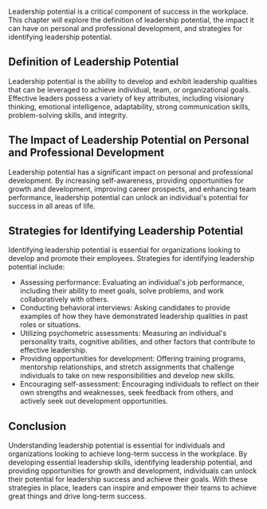 
Leadership potential is a critical component of success in the workplace. This chapter will explore the definition of leadership potential, the impact it can have on personal and professional development, and strategies for identifying leadership potential.

Definition of Leadership Potential
----------------------------------

Leadership potential is the ability to develop and exhibit leadership qualities that can be leveraged to achieve individual, team, or organizational goals. Effective leaders possess a variety of key attributes, including visionary thinking, emotional intelligence, adaptability, strong communication skills, problem-solving skills, and integrity.

The Impact of Leadership Potential on Personal and Professional Development
---------------------------------------------------------------------------

Leadership potential has a significant impact on personal and professional development. By increasing self-awareness, providing opportunities for growth and development, improving career prospects, and enhancing team performance, leadership potential can unlock an individual's potential for success in all areas of life.

Strategies for Identifying Leadership Potential
-----------------------------------------------

Identifying leadership potential is essential for organizations looking to develop and promote their employees. Strategies for identifying leadership potential include:

* Assessing performance: Evaluating an individual's job performance, including their ability to meet goals, solve problems, and work collaboratively with others.
* Conducting behavioral interviews: Asking candidates to provide examples of how they have demonstrated leadership qualities in past roles or situations.
* Utilizing psychometric assessments: Measuring an individual's personality traits, cognitive abilities, and other factors that contribute to effective leadership.
* Providing opportunities for development: Offering training programs, mentorship relationships, and stretch assignments that challenge individuals to take on new responsibilities and develop new skills.
* Encouraging self-assessment: Encouraging individuals to reflect on their own strengths and weaknesses, seek feedback from others, and actively seek out development opportunities.

Conclusion
----------

Understanding leadership potential is essential for individuals and organizations looking to achieve long-term success in the workplace. By developing essential leadership skills, identifying leadership potential, and providing opportunities for growth and development, individuals can unlock their potential for leadership success and achieve their goals. With these strategies in place, leaders can inspire and empower their teams to achieve great things and drive long-term success.
